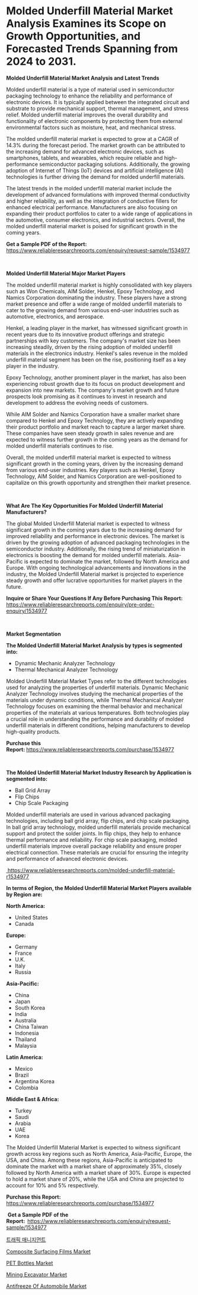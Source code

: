 <p><h1>Molded Underfill Material Market Analysis Examines its Scope on Growth Opportunities, and Forecasted Trends Spanning from 2024 to 2031.</h1></p><p><strong>Molded Underfill Material Market Analysis and Latest Trends</strong></p>
<p><p>Molded underfill material is a type of material used in semiconductor packaging technology to enhance the reliability and performance of electronic devices. It is typically applied between the integrated circuit and substrate to provide mechanical support, thermal management, and stress relief. Molded underfill material improves the overall durability and functionality of electronic components by protecting them from external environmental factors such as moisture, heat, and mechanical stress.</p><p>The molded underfill material market is expected to grow at a CAGR of 14.3% during the forecast period. The market growth can be attributed to the increasing demand for advanced electronic devices, such as smartphones, tablets, and wearables, which require reliable and high-performance semiconductor packaging solutions. Additionally, the growing adoption of Internet of Things (IoT) devices and artificial intelligence (AI) technologies is further driving the demand for molded underfill materials.</p><p>The latest trends in the molded underfill material market include the development of advanced formulations with improved thermal conductivity and higher reliability, as well as the integration of conductive fillers for enhanced electrical performance. Manufacturers are also focusing on expanding their product portfolios to cater to a wide range of applications in the automotive, consumer electronics, and industrial sectors. Overall, the molded underfill material market is poised for significant growth in the coming years.</p></p>
<p><strong>Get a Sample PDF of the Report:&nbsp;</strong> <a href="https://www.reliableresearchreports.com/enquiry/request-sample/1534977">https://www.reliableresearchreports.com/enquiry/request-sample/1534977</a></p>
<p>&nbsp;</p>
<p><strong>Molded Underfill Material Major Market Players</strong></p>
<p><p>The molded underfill material market is highly consolidated with key players such as Won Chemicals, AIM Solder, Henkel, Epoxy Technology, and Namics Corporation dominating the industry. These players have a strong market presence and offer a wide range of molded underfill materials to cater to the growing demand from various end-user industries such as automotive, electronics, and aerospace.</p><p>Henkel, a leading player in the market, has witnessed significant growth in recent years due to its innovative product offerings and strategic partnerships with key customers. The company's market size has been increasing steadily, driven by the rising adoption of molded underfill materials in the electronics industry. Henkel's sales revenue in the molded underfill material segment has been on the rise, positioning itself as a key player in the industry.</p><p>Epoxy Technology, another prominent player in the market, has also been experiencing robust growth due to its focus on product development and expansion into new markets. The company's market growth and future prospects look promising as it continues to invest in research and development to address the evolving needs of customers.</p><p>While AIM Solder and Namics Corporation have a smaller market share compared to Henkel and Epoxy Technology, they are actively expanding their product portfolio and market reach to capture a larger market share. These companies have seen steady growth in sales revenue and are expected to witness further growth in the coming years as the demand for molded underfill materials continues to rise.</p><p>Overall, the molded underfill material market is expected to witness significant growth in the coming years, driven by the increasing demand from various end-user industries. Key players such as Henkel, Epoxy Technology, AIM Solder, and Namics Corporation are well-positioned to capitalize on this growth opportunity and strengthen their market presence.</p></p>
<p>&nbsp;</p>
<p><strong>What Are The Key Opportunities For Molded Underfill Material Manufacturers?</strong></p>
<p><p>The global Molded Underfill Material market is expected to witness significant growth in the coming years due to the increasing demand for improved reliability and performance in electronic devices. The market is driven by the growing adoption of advanced packaging technologies in the semiconductor industry. Additionally, the rising trend of miniaturization in electronics is boosting the demand for molded underfill materials. Asia-Pacific is expected to dominate the market, followed by North America and Europe. With ongoing technological advancements and innovations in the industry, the Molded Underfill Material market is projected to experience steady growth and offer lucrative opportunities for market players in the future.</p></p>
<p><strong>Inquire or Share Your Questions If Any Before Purchasing This Report:</strong> <a href="https://www.reliableresearchreports.com/enquiry/pre-order-enquiry/1534977">https://www.reliableresearchreports.com/enquiry/pre-order-enquiry/1534977</a></p>
<p>&nbsp;</p>
<p><strong>Market Segmentation</strong></p>
<p><strong>The Molded Underfill Material Market Analysis by types is segmented into:</strong></p>
<p><ul><li>Dynamic Mechanic Analyzer Technology</li><li>Thermal Mechanical Analyzer Technology</li></ul></p>
<p><p>Molded Underfill Material Market Types refer to the different technologies used for analyzing the properties of underfill materials. Dynamic Mechanic Analyzer Technology involves studying the mechanical properties of the materials under dynamic conditions, while Thermal Mechanical Analyzer Technology focuses on examining the thermal behavior and mechanical properties of the materials at various temperatures. Both technologies play a crucial role in understanding the performance and durability of molded underfill materials in different conditions, helping manufacturers to develop high-quality products.</p></p>
<p><strong>Purchase this Report:&nbsp;</strong><a href="https://www.reliableresearchreports.com/purchase/1534977">https://www.reliableresearchreports.com/purchase/1534977</a></p>
<p>&nbsp;</p>
<p><strong>The Molded Underfill Material Market Industry Research by Application is segmented into:</strong></p>
<p><ul><li>Ball Grid Array</li><li>Flip Chips</li><li>Chip Scale Packaging</li></ul></p>
<p><p>Molded underfill materials are used in various advanced packaging technologies, including ball grid array, flip chips, and chip scale packaging. In ball grid array technology, molded underfill materials provide mechanical support and protect the solder joints. In flip chips, they help to enhance thermal performance and reliability. For chip scale packaging, molded underfill materials improve overall package reliability and ensure proper electrical connection. These materials are crucial for ensuring the integrity and performance of advanced electronic devices.</p></p>
<p><a href="https://www.reliableresearchreports.com/molded-underfill-material-r1534977">&nbsp;https://www.reliableresearchreports.com/molded-underfill-material-r1534977</a></p>
<p><strong>In terms of Region, the Molded Underfill Material Market Players available by Region are:</strong></p>
<p>
    <p> <strong> North America: </strong>
        <ul>
            <li>United States</li>
            <li>Canada</li>
        </ul>
        </p> 
    <p> <strong> Europe: </strong>
        <ul>
            <li>Germany</li>
            <li>France</li>
            <li>U.K.</li>
            <li>Italy</li>
            <li>Russia</li>
        </ul>
        </p> 
    <p> <strong> Asia-Pacific: </strong>
        <ul>
            <li>China</li>
            <li>Japan</li>
            <li>South Korea</li>
            <li>India</li>
            <li>Australia</li>
            <li>China Taiwan</li>
            <li>Indonesia</li>
            <li>Thailand</li>
            <li>Malaysia</li>
        </ul>
        </p> 
    <p> <strong> Latin America: </strong>
        <ul>
            <li>Mexico</li>
            <li>Brazil</li>
            <li>Argentina Korea</li>
            <li>Colombia</li>
        </ul>
        </p> 
    <p> <strong> Middle East & Africa: </strong>
        <ul>
            <li>Turkey</li>
            <li>Saudi</li>
            <li>Arabia</li>
            <li>UAE</li>
            <li>Korea</li>
        </ul>
    </p>
    </p>
<p><p>The Molded Underfill Material Market is expected to witness significant growth across key regions such as North America, Asia-Pacific, Europe, the USA, and China. Among these regions, Asia-Pacific is anticipated to dominate the market with a market share of approximately 35%, closely followed by North America with a market share of 30%. Europe is expected to hold a market share of 20%, while the USA and China are projected to account for 10% and 5% respectively.</p></p>
<p><strong>Purchase this Report: </strong><a href="https://www.reliableresearchreports.com/purchase/1534977">https://www.reliableresearchreports.com/purchase/1534977</a></p>
<p>&nbsp;<strong>Get a Sample PDF of the Report:&nbsp;&nbsp;</strong><a href="https://www.reliableresearchreports.com/enquiry/request-sample/1534977">https://www.reliableresearchreports.com/enquiry/request-sample/1534977</a></p>
<p><strong></strong></p>
<p><p><a href="https://github.com/WilburKihn5676/Market-Research-Report-List-2/blob/main/39525518220.md">트래픽 매니지먼트</a></p><p><a href="https://medium.com/@samleffler/composite-surfacing-films-market-share-market-analysis-growth-trends-forecasts-for-period-2e45be0f1178">Composite Surfacing Films Market</a></p><p><a href="https://medium.com/@othaleffler2008/pet-bottles-market-size-share-trends-analysis-report-by-product-up-to-500-ml-500-1000-1e3fe049d480">PET Bottles Market</a></p><p><a href="https://github.com/StackRhonda/Market-Research-Report-List-1/blob/main/mining-excavator-market.md">Mining Excavator Market</a></p><p><a href="https://github.com/kaiserrayhan25/Market-Research-Report-List-1/blob/main/antifreeze-of-automobile-market.md">Antifreeze Of Automobile Market</a></p></p>